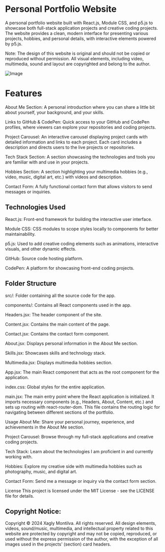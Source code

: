 
# Personal Portfolio Website
A personal portfolio website built with React.js, Module CSS, and p5.js to showcase both full-stack application projects and creative coding projects. The website provides a clean, modern interface for presenting various projects, hobbies, and personal details, with interactive elements powered by p5.js.

Note: The design of this website is original and should not be copied or reproduced without permission. All visual elements, including video, multimedia, sound and layout are copyrighted and belong to the author.

![Image](https://github.com/user-attachments/assets/608a0c31-ddcf-4147-8f69-b087fbe4a3cf)

# Features
About Me Section: A personal introduction where you can share a little bit about yourself, your background, and your skills.

Links to GitHub & CodePen: Quick access to your GitHub and CodePen profiles, where viewers can explore your repositories and coding projects.

Project Carousel: An interactive carousel displaying project cards with detailed information and links to each project. Each card includes a description and directs users to the live projects or repositories.

Tech Stack Section: A section showcasing the technologies and tools you are familiar with and use in your projects.

Hobbies Section: A section highlighting your multimedia hobbies (e.g., video, music, digital art, etc.) with videos and description.

Contact Form: A fully functional contact form that allows visitors to send messages or inquiries. 

## Technologies Used
React.js: Front-end framework for building the interactive user interface.

Module CSS: CSS modules to scope styles locally to components for better maintainability.

p5.js: Used to add creative coding elements such as animations, interactive visuals, and other dynamic effects.

GitHub: Source code hosting platform.

CodePen: A platform for showcasing front-end coding projects.


## Folder Structure
src/: Folder containing all the source code for the app.

components/: Contains all React components used in the app.

Headers.jsx: The header component of the site.

Content.jsx: Contains the main content of the page.

Contact.jsx: Contains the contact form component.

About.jsx: Displays personal information in the About Me section.

Skills.jsx: Showcases skills and technology stack.

Multimedia.jsx: Displays multimedia hobbies section.

App.jsx: The main React component that acts as the root component for the application.

index.css: Global styles for the entire application.

main.jsx: The main entry point where the React application is initialized. It imports necessary components (e.g., Headers, About, Content, etc.) and sets up routing with react-router-dom. This file contains the routing logic for navigating between different sections of the portfolio.

Usage
About Me: Share your personal journey, experience, and achievements in the About Me section.

Project Carousel: Browse through my full-stack applications and creative coding projects.

Tech Stack: Learn about the technologies I am proficient in and currently working with.

Hobbies: Explore my creative side with multimedia hobbies such as photography, music, and digital art.

Contact Form: Send me a message or inquiry via the contact form section.

License
This project is licensed under the MIT License - see the LICENSE file for details.

## Copyright Notice: 

Copyright
© 2024 Xagly Montilva. All rights reserved.
All design elements, videos, sound/music, multimedia, and intellectual property related to this website are protected by copyright and may not be copied, reproduced, or used without the express permission of the author, with the exception of all images used in the projects' (section) card headers.


